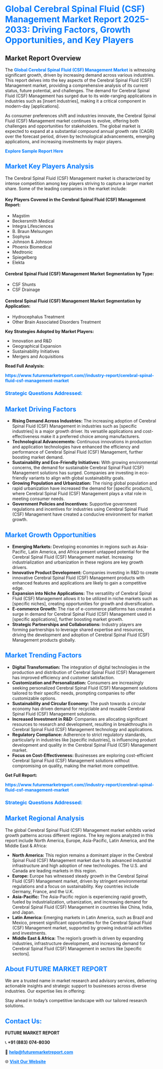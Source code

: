 <h1 style="color: #007BFF;">Global Cerebral Spinal Fluid (CSF) Management Market Report 2025-2033: Driving Factors, Growth Opportunities, and Key Players</h1>

<section id="overview">
<h2>Market Report Overview</h2>
<p>The <a href="https://www.futuremarketreport.com//industry-report/cerebral-spinal-fluid-csf-management-market" style="color: #007BFF; text-decoration: none;"><strong>Global Cerebral Spinal Fluid (CSF) Management Market</strong></a> is witnessing significant growth, driven by increasing demand across various industries. This report delves into the key aspects of the Cerebral Spinal Fluid (CSF) Management market, providing a comprehensive analysis of its current status, future potential, and challenges. The demand for Cerebral Spinal Fluid (CSF) Management has surged due to its wide-ranging applications in industries such as [insert industries], making it a critical component in modern-day [applications].</p>
<p>As consumer preferences shift and industries innovate, the Cerebral Spinal Fluid (CSF) Management market continues to evolve, offering both challenges and opportunities for stakeholders. The global market is expected to expand at a substantial compound annual growth rate (CAGR) over the forecast period, driven by technological advancements, emerging applications, and increasing investments by major players.</p>
</section>

<section id="overview">
<p><a href="https://www.futuremarketreport.com//request-sample/reportId=77162" style="color: #007BFF; text-decoration: none;"><strong>Explore Sample Report Here</strong></a></p>
</section>

<section id="key-players">
<h2 style="color: #007BFF;">Market Key Players Analysis</h2>
<p>The Cerebral Spinal Fluid (CSF) Management market is characterized by intense competition among key players striving to capture a larger market share. Some of the leading companies in the market include:</p>
<h4>Key Players Covered in the Cerebral Spinal Fluid (CSF) Management Report:</h4>
<ul><li>Magstim</li><li>Beckersmith Medical</li><li>Integra Lifesciences</li><li>B. Braun Melsungen</li><li>Sophysa</li><li>Johnson &amp; Johnson</li><li>Phoenix Biomedical</li><li>Medtronic</li><li>Spiegelberg</li><li>Elekta</li></ul>
<h4>Cerebral Spinal Fluid (CSF) Management Market Segmentation by Type:</h4>
<ul><li>CSF Shunts</li><li>CSF Drainage</li></ul>

<h4>Cerebral Spinal Fluid (CSF) Management Market Segmentation by Application:</h4>
<ul><li>Hydrocephalus Treatment</li><li>Other Brain Associated Disorders Treatment</li></ul>
<p><strong>Key Strategies Adopted by Market Players:</strong></p>
<ul>
<li>Innovation and R&D</li>
<li>Geographical Expansion</li>
<li>Sustainability Initiatives</li>
<li>Mergers and Acquisitions</li>
</ul>
</section>

<section>
<p><strong>Read Full Analysis: </strong></p><a href="https://www.futuremarketreport.com//industry-report/cerebral-spinal-fluid-csf-management-market" style="color: #007BFF; text-decoration: none;"><strong>https://www.futuremarketreport.com//industry-report/cerebral-spinal-fluid-csf-management-market</strong></a>
<h3 style="color: #007BFF;">Strategic Questions Addressed:</h3>
</section>

<section id="driving-factors">
<h2 style="color: #007BFF;">Market Driving Factors</h2>
<ul>
<li><strong>Rising Demand Across Industries:</strong> The increasing adoption of Cerebral Spinal Fluid (CSF) Management in industries such as [specific industries] is a major growth driver. Its versatile applications and cost-effectiveness make it a preferred choice among manufacturers.</li>
<li><strong>Technological Advancements:</strong> Continuous innovations in production and application technologies have enhanced the efficiency and performance of Cerebral Spinal Fluid (CSF) Management, further boosting market demand.</li>
<li><strong>Sustainability and Eco-Friendly Initiatives:</strong> With growing environmental concerns, the demand for sustainable Cerebral Spinal Fluid (CSF) Management solutions has surged. Companies are investing in eco-friendly variants to align with global sustainability goals.</li>
<li><strong>Growing Population and Urbanization:</strong> The rising global population and rapid urbanization have increased the demand for [specific products], where Cerebral Spinal Fluid (CSF) Management plays a vital role in meeting consumer needs.</li>
<li><strong>Government Policies and Incentives:</strong> Supportive government regulations and incentives for industries using Cerebral Spinal Fluid (CSF) Management have created a conducive environment for market growth.</li>
</ul>
</section>

<section id="growth-opportunities">
<h2 style="color: #007BFF;">Market Growth Opportunities</h2>
<ul>
<li><strong>Emerging Markets:</strong> Developing economies in regions such as Asia-Pacific, Latin America, and Africa present untapped potential for the Cerebral Spinal Fluid (CSF) Management market. Increasing industrialization and urbanization in these regions are key growth drivers.</li>
<li><strong>Innovative Product Development:</strong> Companies investing in R&D to create innovative Cerebral Spinal Fluid (CSF) Management products with enhanced features and applications are likely to gain a competitive edge.</li>
<li><strong>Expansion into Niche Applications:</strong> The versatility of Cerebral Spinal Fluid (CSF) Management allows it to be utilized in niche markets such as [specific niches], creating opportunities for growth and diversification.</li>
<li><strong>E-commerce Growth:</strong> The rise of e-commerce platforms has created a surge in demand for Cerebral Spinal Fluid (CSF) Management used in [specific applications], further boosting market growth.</li>
<li><strong>Strategic Partnerships and Collaborations:</strong> Industry players are forming partnerships to leverage shared expertise and resources, driving the development and adoption of Cerebral Spinal Fluid (CSF) Management products globally.</li>
</ul>
</section>

<section id="trending-factors">
<h2 style="color: #007BFF;">Market Trending Factors</h2>
<ul>
<li><strong>Digital Transformation:</strong> The integration of digital technologies in the production and distribution of Cerebral Spinal Fluid (CSF) Management has improved efficiency and customer satisfaction.</li>
<li><strong>Customization and Personalization:</strong> Consumers are increasingly seeking personalized Cerebral Spinal Fluid (CSF) Management solutions tailored to their specific needs, prompting companies to offer customizable options.</li>
<li><strong>Sustainability and Circular Economy:</strong> The push towards a circular economy has driven demand for recyclable and reusable Cerebral Spinal Fluid (CSF) Management solutions.</li>
<li><strong>Increased Investment in R&D:</strong> Companies are allocating significant resources to research and development, resulting in breakthroughs in Cerebral Spinal Fluid (CSF) Management technology and applications.</li>
<li><strong>Regulatory Compliance:</strong> Adherence to strict regulatory standards, particularly in industries like [specific industries], is influencing product development and quality in the Cerebral Spinal Fluid (CSF) Management market.</li>
<li><strong>Focus on Cost-Effectiveness:</strong> Businesses are exploring cost-efficient Cerebral Spinal Fluid (CSF) Management solutions without compromising on quality, making the market more competitive.</li>
</ul>
</section>

<section>
<p><strong>Get Full Report: </strong></p><a href="https://www.futuremarketreport.com//industry-report/cerebral-spinal-fluid-csf-management-market" style="color: #007BFF; text-decoration: none;"><strong>https://www.futuremarketreport.com//industry-report/cerebral-spinal-fluid-csf-management-market</strong></a>
<h3 style="color: #007BFF;">Strategic Questions Addressed:</h3>
</section>


<section id="regional-analysis">
<h2 style="color: #007BFF;">Market Regional Analysis</h2>
<p>The global Cerebral Spinal Fluid (CSF) Management market exhibits varied growth patterns across different regions. The key regions analyzed in this report include North America, Europe, Asia-Pacific, Latin America, and the Middle East & Africa:</p>
<ul>
<li><strong>North America:</strong> This region remains a dominant player in the Cerebral Spinal Fluid (CSF) Management market due to its advanced industrial infrastructure and high adoption of new technologies. The U.S. and Canada are leading markets in this region.</li>
<li><strong>Europe:</strong> Europe has witnessed steady growth in the Cerebral Spinal Fluid (CSF) Management market, driven by stringent environmental regulations and a focus on sustainability. Key countries include Germany, France, and the U.K.</li>
<li><strong>Asia-Pacific:</strong> The Asia-Pacific region is experiencing rapid growth, fueled by industrialization, urbanization, and increasing demand for Cerebral Spinal Fluid (CSF) Management in countries like China, India, and Japan.</li>
<li><strong>Latin America:</strong> Emerging markets in Latin America, such as Brazil and Mexico, present significant opportunities for the Cerebral Spinal Fluid (CSF) Management market, supported by growing industrial activities and investments.</li>
<li><strong>Middle East & Africa:</strong> The region’s growth is driven by expanding industries, infrastructure development, and increasing demand for Cerebral Spinal Fluid (CSF) Management in sectors like [specific sectors].</li>
</ul>
</section>

<footer>
<h2 style="color: #007BFF;">About FUTURE MARKET REPORT</h2>
<p>We are a trusted name in market research and advisory services, delivering actionable insights and strategic support to businesses across diverse industries. Our expertise lies in offering:</p>

<p>Stay ahead in today’s competitive landscape with our tailored research solutions.</p>

<h2 style="color: #007BFF;">Contact Us:</h2>
<p><strong>FUTURE MARKET REPORT</strong></p>
<p>📞 <strong>+91 (883) 074-8030</strong></p>
<p>📧 <strong><a href="mailto:help@futuremarketreport.com" style="color: #007BFF;">help@futuremarketreport.com</a></strong></p>
<p>🌐 <strong><a href="https://www.futuremarketreport.com/" style="color: #007BFF;">Visit Our Website</a></strong></p>
</footer>